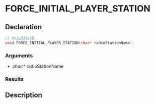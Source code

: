 # FORCE_INITIAL_PLAYER_STATION

## Declaration
```cpp
// 0x32D3165D
void FORCE_INITIAL_PLAYER_STATION(char* radioStationName);
```

### Arguments
- **char*:** radioStationName

### Results

## Description
